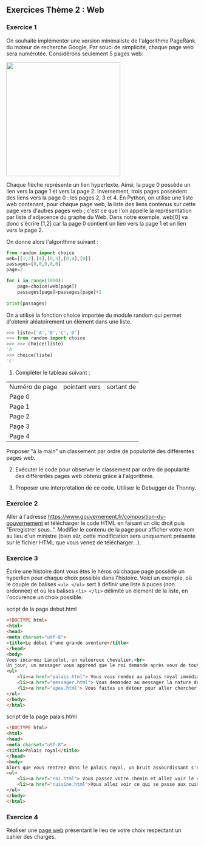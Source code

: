 ## Exercices Thème 2 : Web

### Exercice 1

On souhaite implémenter une version minimaliste de l'algorithme PageRank du moteur de recherche Google. Par souci de simplicité, chaque page web sera numérotée.
Considérons seulement 5 pages web:

<img src="Assets/PageRank.png" width="300" height="300">

Chaque flèche représente un lien hypertexte. Ainsi, la page 0 possède un lien vers la page 1 et vers la page 2. Inversement, trois pages possèdent des liens vers la page 0 : les pages 2, 3 et 4.
En Python, on utilise une liste web contenant, pour chaque page web, la liste des liens contenus sur cette page vers d'autres pages web ; c'est ce que l'on appelle la représentation par liste d'adjacence du graphe du Web. Dans notre exemple, web[0] va donc s'écrire [1,2] car la page 0 contient un lien vers la page 1 et un lien vers la page 2.

On donne alors l'algorithme suivant :

```Python
from random import choice
web=[[1,2],[4],[0,3],[0,4],[0]]
passages=[0,0,0,0,0]
page=2

for i in range(1000):
    page=choice(web[page])
    passages[page]=passages[page]+1
    
print(passages)
```

On a utilisé la fonction choice importée du module random qui permet d'obtenir aléatoirement un élément dans une liste.

```Python
>>> liste=['A','B','C','D']
>>> from random import choice
>>> >>> choice(liste)
'A'
>>> choice(liste)
'C'
```
1. Compléter le tableau suivant :

<table>
<tr>
<td>Numéro de page
</td>
<td>pointant vers
</td>
<td>sortant de
</td>
</tr>
<tr>
<td>Page 0
</td>
<td>
</td>
<td>
</td>
</tr>
<tr>
<td>Page 1
</td>
<td>
</td>
<td>
</td>
</tr>
<tr>
<td>Page 2
</td>
<td>
</td>
<td>
</td>
</tr>
<tr>
<td>Page 3
</td>
<td>
</td>
<td>
</td>
</tr>
<tr>
<td>Page 4
</td>
<td>
</td>
<td>
</td>
</tr>
</table>

Proposer "à la main" un classement par ordre de popularité des différentes pages web. 

2. Exécuter le code pour observer le classement par ordre de popularité des différentes pages web obtenu grâce à l'algorithme. 

3. Proposer une interprétation de ce code. Utiliser le Debugger de Thonny.

### Exercice 2

Aller à l'adresse https://www.gouvernement.fr/composition-du-gouvernement et télécharger le code HTML en faisant un clic droit puis "Enregistrer sous..". Modifier le contenu de la page pour afficher votre nom au lieu d'un ministre (bien sûr, cette modification sera uniquement présente sur le fichier HTML que vous venez de télécharger...).

### Exercice 3

Écrire une histoire dont vous êtes le héros où chaque page possède un hyperlien pour chaque choix possible dans l'histoire.
Voici un exemple, où le couple de balises `<ul> </ul>` sert à définir une liste à puces (non ordonnée) et où les balises `<li> </li>` délimite un élement de la liste, en l'occurence un choix possible.

script de la page debut.html

```html
<!DOCTYPE html>
<html>
<head>
<meta charset="utf-8">
<title>Le début d'une grande aventure</title>
</head>
<body>
Vous incarnez Lancelot, un valeureux chevalier.<br>
Un jour, un messager vous apprend que le roi demande après vous de toute urgence.<br>
<ul>
	<li><a href="palais.html"> Vous vous rendez au palais royal immédiatement.</a></li>
	<li><a href="messager.html"> Vous demandez au messager la nature de sa demande.</a></li>
	<li><a href="epee.html"> Vous faites un détour pour aller chercher votre épée.</a></li>
</ul>
</body>
</html>
```

script de la page palais.html

```html
<!DOCTYPE html>
<html>
<head>
<meta charset="utf-8">
<title>Palais royal</title>
</head>
<body>
Alors que vous rentrez dans le palais royal, un bruit assourdissant s'échappe des cuisines.
<ul>
	<li><a href="roi.html"> Vous passez votre chemin et allez voir le roi.</a></li>
	<li><a href="cuisine.html">Vous allez voir ce qui se passe aux cuisines.</a></li>
</ul>
</body>
</html>
```


### Exercice 4

Réaliser une [page web](http://vfsilesieux.free.fr/page_web.html) présentant le lieu de votre choix respectant un cahier des charges.
 
